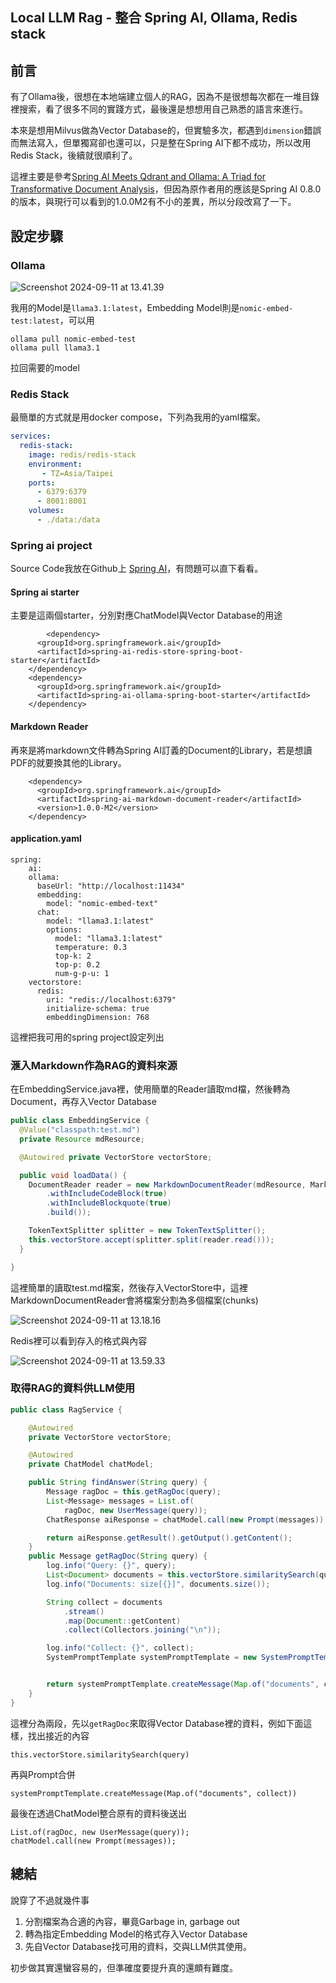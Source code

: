 ## Local LLM Rag - 整合 Spring AI, Ollama, Redis stack



## 前言

有了Ollama後，很想在本地端建立個人的RAG，因為不是很想每次都在一堆目錄裡搜索，看了很多不同的實踐方式，最後還是想想用自己熟悉的語言來進行。

本來是想用Milvus做為Vector Database的，但實驗多次，都遇到`dimension`錯誤而無法寫入，但單獨寫卻也還可以，只是整在Spring AI下都不成功，所以改用Redis Stack，後續就很順利了。

這裡主要是參考[Spring AI Meets Qdrant and Ollama: A Triad for Transformative Document Analysis](https://blog.stackademic.com/spring-ai-meets-qdrant-and-ollama-a-triad-for-transformative-document-analysis-95b99e3d9af7)，但因為原作者用的應該是Spring AI 0.8.0的版本，與現行可以看到的1.0.0M2有不小的差異，所以分段改寫了一下。

## 設定步驟

### Ollama

![Screenshot 2024-09-11 at 13.41.39](https://picgo.ap-south-1.linodeobjects.com/20240911/8c5fc9862f76f148b50330e42d24cf74.png)

我用的Model是`llama3.1:latest`，Embedding Model則是`nomic-embed-test:latest`，可以用

```
ollama pull nomic-embed-test
ollama pull llama3.1
```

拉回需要的model

### Redis Stack

最簡單的方式就是用docker compose，下列為我用的yaml檔案。

```yaml
services:
  redis-stack:
    image: redis/redis-stack
    environment:
       - TZ=Asia/Taipei
    ports:
      - 6379:6379
      - 8001:8001
    volumes:
      - ./data:/data
```

### Spring ai project

Source Code我放在Github上 [Spring AI](https://github.com/ElliotChen/springai)，有問題可以直下看看。

#### Spring ai starter

主要是這兩個starter，分別對應ChatModel與Vector Database的用途

```
		<dependency>
      <groupId>org.springframework.ai</groupId>
      <artifactId>spring-ai-redis-store-spring-boot-starter</artifactId>
    </dependency>
    <dependency>
      <groupId>org.springframework.ai</groupId>
      <artifactId>spring-ai-ollama-spring-boot-starter</artifactId>
    </dependency>
```

#### Markdown Reader

再來是將markdown文件轉為Spring AI訂義的Document的Library，若是想讀PDF的就要換其他的Library。

````
    <dependency>
      <groupId>org.springframework.ai</groupId>
      <artifactId>spring-ai-markdown-document-reader</artifactId>
      <version>1.0.0-M2</version>
    </dependency>
````

#### application.yaml

```
spring:
	ai:
    ollama:
      baseUrl: "http://localhost:11434"
      embedding:
        model: "nomic-embed-text"
      chat:
        model: "llama3.1:latest"
        options:
          model: "llama3.1:latest"
          temperature: 0.3
          top-k: 2
          top-p: 0.2
          num-g-p-u: 1
    vectorstore:
      redis:
        uri: "redis://localhost:6379"
        initialize-schema: true
        embeddingDimension: 768
```

這裡把我可用的spring project設定列出

### 滙入Markdown作為RAG的資料來源

在EmbeddingService.java裡，使用簡單的Reader讀取md檔，然後轉為Document，再存入Vector Database

```java
public class EmbeddingService {
  @Value("classpath:test.md")
  private Resource mdResource;

  @Autowired private VectorStore vectorStore;

  public void loadData() {
    DocumentReader reader = new MarkdownDocumentReader(mdResource, MarkdownDocumentReaderConfig.builder()
        .withIncludeCodeBlock(true)
        .withIncludeBlockquote(true)
        .build());

    TokenTextSplitter splitter = new TokenTextSplitter();
    this.vectorStore.accept(splitter.split(reader.read()));
  }

}
```

這裡簡單的讀取test.md檔案，然後存入VectorStore中，這裡MarkdownDocumentReader會將檔案分割為多個檔案(chunks)

![Screenshot 2024-09-11 at 13.18.16](https://picgo.ap-south-1.linodeobjects.com/20240911/bfb01e57b623663c6b64b4295cced57b.png)

Redis裡可以看到存入的格式與內容

![Screenshot 2024-09-11 at 13.59.33](https://picgo.ap-south-1.linodeobjects.com/20240911/1ecb8fdfdc33f915d52789bbfe46e979.png)



### 取得RAG的資料供LLM使用

```java
public class RagService {

    @Autowired
    private VectorStore vectorStore;

    @Autowired
    private ChatModel chatModel;

    public String findAnswer(String query) {
        Message ragDoc = this.getRagDoc(query);
        List<Message> messages = List.of(
            ragDoc, new UserMessage(query));
        ChatResponse aiResponse = chatModel.call(new Prompt(messages));

        return aiResponse.getResult().getOutput().getContent();
    }
    public Message getRagDoc(String query) {
        log.info("Query: {}", query);
        List<Document> documents = this.vectorStore.similaritySearch(query);
        log.info("Documents: size[{}]", documents.size());

        String collect = documents
            .stream()
            .map(Document::getContent)
            .collect(Collectors.joining("\n"));

        log.info("Collect: {}", collect);
        SystemPromptTemplate systemPromptTemplate = new SystemPromptTemplate(query);


        return systemPromptTemplate.createMessage(Map.of("documents", collect));
    }
}
```

這裡分為兩段，先以`getRagDoc`來取得Vector Database裡的資料，例如下面這樣，找出接近的內容

```
this.vectorStore.similaritySearch(query)
```

再與Prompt合併

```
systemPromptTemplate.createMessage(Map.of("documents", collect))
```

最後在透過ChatModel整合原有的資料後送出

```
List.of(ragDoc, new UserMessage(query));
chatModel.call(new Prompt(messages));
```



## 總結

說穿了不過就幾件事

1. 分割檔案為合適的內容，畢竟Garbage in, garbage out
2. 轉為指定Embedding Model的格式存入Vector Database
3. 先自Vector Database找可用的資料，交與LLM供其使用。

初步做其實還蠻容易的，但準確度要提升真的還頗有難度。
